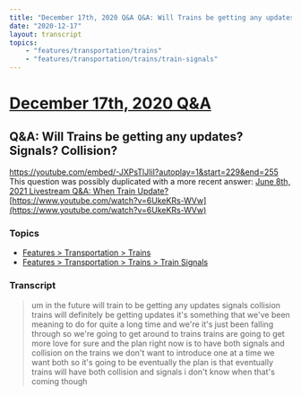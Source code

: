 ```yaml
---
title: "December 17th, 2020 Q&A Q&A: Will Trains be getting any updates? Signals? Collision?"
date: "2020-12-17"
layout: transcript
topics:
    - "features/transportation/trains"
    - "features/transportation/trains/train-signals"
---
```

# [December 17th, 2020 Q&A](../2020-12-17.md)
## Q&A: Will Trains be getting any updates? Signals? Collision?
https://youtube.com/embed/-JXPsTlJIiI?autoplay=1&start=229&end=255
This question was possibly duplicated with a more recent answer: [June 8th, 2021 Livestream Q&A: When Train Update?](./yt-6UkeKRs-WVw.md) [https://www.youtube.com/watch?v=6UkeKRs-WVw](https://www.youtube.com/watch?v=6UkeKRs-WVw)


### Topics
* [Features > Transportation > Trains](../topics/features/transportation/trains.md)
* [Features > Transportation > Trains > Train Signals](../topics/features/transportation/trains/train-signals.md)

### Transcript

> um in the future will train to be getting any updates signals collision trains will definitely be getting updates it's something that we've been meaning to do for quite a long time and we're it's just been falling through so we're going to get around to trains trains are going to get more love for sure and the plan right now is to have both signals and collision on the trains we don't want to introduce one at a time we want both so it's going to be eventually the plan is that eventually trains will have both collision and signals i don't know when that's coming though
